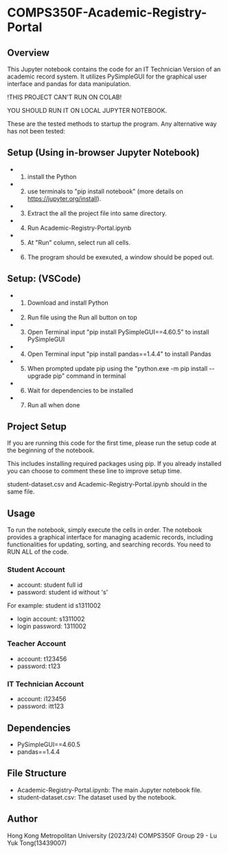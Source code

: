 # COMPS350F-Academic-Registry-Portal

## Overview
This Jupyter notebook contains the code for an IT Technician Version of an academic record system. It utilizes PySimpleGUI for the graphical user interface and pandas for data manipulation.

!THIS PROJECT CAN'T RUN ON COLAB!

YOU SHOULD RUN IT ON LOCAL JUPYTER NOTEBOOK. 

These are the tested methods to startup the program. Any alternative way has not been tested:

## Setup (Using in-browser Jupyter Notebook)
- 1. install the Python
- 2. use terminals to "pip install notebook" (more details on https://jupyter.org/install).
- 3. Extract the all the project file into same directory.
- 4. Run Academic-Registry-Portal.ipynb
- 5. At "Run" column, select run all cells.
- 6. The program should be exexuted, a window should be poped out.
  
## Setup: (VSCode) 
- 1. Download and install Python
- 2. Run file using the Run all button on top
- 3. Open Terminal input "pip install PySimpleGUI==4.60.5" to install PySimpleGUI
- 4. Open Terminal input "pip install pandas==1.4.4" to install Pandas
- 5. When prompted update pip using the "python.exe -m pip install --upgrade pip" command in terminal
- 6. Wait for dependencies to be installed
- 7. Run all when done

## Project Setup 
If you are running this code for the first time, please run the setup code at the beginning of the notebook. 

This includes installing required packages using pip. If you already installed you can choose to comment these line to improve setup time.

student-dataset.csv and Academic-Registry-Portal.ipynb should in the same file.

## Usage
To run the notebook, simply execute the cells in order. The notebook provides a graphical interface for managing academic records, including functionalities for updating, sorting, and searching records.
You need to RUN ALL of the code.
### Student Account
- account: student full id
- password: student id without 's'
  
For example: student id s1311002
- login account: s1311002
- login password: 1311002
### Teacher Account
- account: t123456
- password: t123
### IT Technician Account
- account: i123456
- password: itt123

## Dependencies
- PySimpleGUI==4.60.5
- pandas==1.4.4

## File Structure
- Academic-Registry-Portal.ipynb: The main Jupyter notebook file.
- student-dataset.csv: The dataset used by the notebook.

## Author
Hong Kong Metropolitan University (2023/24)
COMPS350F Group 29 - Lu Yuk Tong(13439007)
 
